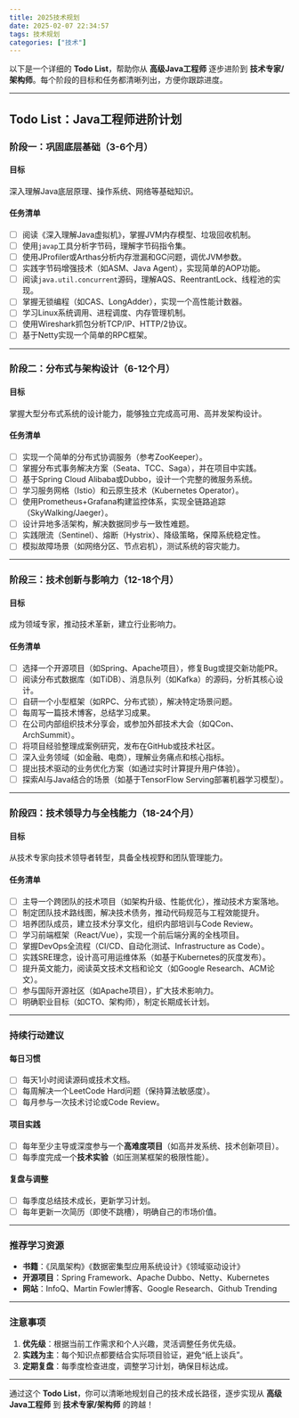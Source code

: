 ```yaml
---
title: 2025技术规划
date: 2025-02-07 22:34:57
tags: 技术规划
categories: ["技术"]
---
```

以下是一个详细的 **Todo List**，帮助你从 **高级Java工程师** 逐步进阶到 **技术专家/架构师**。每个阶段的目标和任务都清晰列出，方便你跟踪进度。

---

## **Todo List：Java工程师进阶计划**

### **阶段一：巩固底层基础（3-6个月）**
#### **目标**  
深入理解Java底层原理、操作系统、网络等基础知识。

#### **任务清单**  
- [ ] 阅读《深入理解Java虚拟机》，掌握JVM内存模型、垃圾回收机制。  
- [ ] 使用`javap`工具分析字节码，理解字节码指令集。  
- [ ] 使用JProfiler或Arthas分析内存泄漏和GC问题，调优JVM参数。  
- [ ] 实践字节码增强技术（如ASM、Java Agent），实现简单的AOP功能。  
- [ ] 阅读`java.util.concurrent`源码，理解AQS、ReentrantLock、线程池的实现。  
- [ ] 掌握无锁编程（如CAS、LongAdder），实现一个高性能计数器。  
- [ ] 学习Linux系统调用、进程调度、内存管理机制。  
- [ ] 使用Wireshark抓包分析TCP/IP、HTTP/2协议。  
- [ ] 基于Netty实现一个简单的RPC框架。  

---

### **阶段二：分布式与架构设计（6-12个月）**
#### **目标**  
掌握大型分布式系统的设计能力，能够独立完成高可用、高并发架构设计。

#### **任务清单**  
- [ ] 实现一个简单的分布式协调服务（参考ZooKeeper）。  
- [ ] 掌握分布式事务解决方案（Seata、TCC、Saga），并在项目中实践。  
- [ ] 基于Spring Cloud Alibaba或Dubbo，设计一个完整的微服务系统。  
- [ ] 学习服务网格（Istio）和云原生技术（Kubernetes Operator）。  
- [ ] 使用Prometheus+Grafana构建监控体系，实现全链路追踪（SkyWalking/Jaeger）。  
- [ ] 设计异地多活架构，解决数据同步与一致性难题。  
- [ ] 实践限流（Sentinel）、熔断（Hystrix）、降级策略，保障系统稳定性。  
- [ ] 模拟故障场景（如网络分区、节点宕机），测试系统的容灾能力。  

---

### **阶段三：技术创新与影响力（12-18个月）**
#### **目标**  
成为领域专家，推动技术革新，建立行业影响力。

#### **任务清单**  
- [ ] 选择一个开源项目（如Spring、Apache项目），修复Bug或提交新功能PR。  
- [ ] 阅读分布式数据库（如TiDB）、消息队列（如Kafka）的源码，分析其核心设计。  
- [ ] 自研一个小型框架（如RPC、分布式锁），解决特定场景问题。  
- [ ] 每周写一篇技术博客，总结学习成果。  
- [ ] 在公司内部组织技术分享会，或参加外部技术大会（如QCon、ArchSummit）。  
- [ ] 将项目经验整理成案例研究，发布在GitHub或技术社区。  
- [ ] 深入业务领域（如金融、电商），理解业务痛点和核心指标。  
- [ ] 提出技术驱动的业务优化方案（如通过实时计算提升用户体验）。  
- [ ] 探索AI与Java结合的场景（如基于TensorFlow Serving部署机器学习模型）。  

---

### **阶段四：技术领导力与全栈能力（18-24个月）**
#### **目标**  
从技术专家向技术领导者转型，具备全栈视野和团队管理能力。

#### **任务清单**  
- [ ] 主导一个跨团队的技术项目（如架构升级、性能优化），推动技术方案落地。  
- [ ] 制定团队技术路线图，解决技术债务，推动代码规范与工程效能提升。  
- [ ] 培养团队成员，建立技术分享文化，组织内部培训与Code Review。  
- [ ] 学习前端框架（React/Vue），实现一个前后端分离的全栈项目。  
- [ ] 掌握DevOps全流程（CI/CD、自动化测试、Infrastructure as Code）。  
- [ ] 实践SRE理念，设计高可用运维体系（如基于Kubernetes的灰度发布）。  
- [ ] 提升英文能力，阅读英文技术文档和论文（如Google Research、ACM论文）。  
- [ ] 参与国际开源社区（如Apache项目），扩大技术影响力。  
- [ ] 明确职业目标（如CTO、架构师），制定长期成长计划。  

---

### **持续行动建议**
#### **每日习惯**  
- [ ] 每天1小时阅读源码或技术文档。  
- [ ] 每周解决一个LeetCode Hard问题（保持算法敏感度）。  
- [ ] 每月参与一次技术讨论或Code Review。  

#### **项目实践**  
- [ ] 每年至少主导或深度参与一个**高难度项目**（如高并发系统、技术创新项目）。  
- [ ] 每季度完成一个**技术实验**（如压测某框架的极限性能）。  

#### **复盘与调整**  
- [ ] 每季度总结技术成长，更新学习计划。  
- [ ] 每年更新一次简历（即使不跳槽），明确自己的市场价值。  

---

### **推荐学习资源**
- **书籍**：《凤凰架构》《数据密集型应用系统设计》《领域驱动设计》  
- **开源项目**：Spring Framework、Apache Dubbo、Netty、Kubernetes  
- **网站**：InfoQ、Martin Fowler博客、Google Research、Github Trending  

---

### **注意事项**
1. **优先级**：根据当前工作需求和个人兴趣，灵活调整任务优先级。  
2. **实践为主**：每个知识点都要结合实际项目验证，避免“纸上谈兵”。  
3. **定期复盘**：每季度检查进度，调整学习计划，确保目标达成。  

---

通过这个 **Todo List**，你可以清晰地规划自己的技术成长路径，逐步实现从 **高级Java工程师** 到 **技术专家/架构师** 的跨越！
